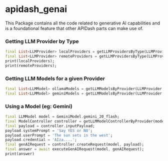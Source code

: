 # apidash_genai
This Package contains all the code related to generative AI capabilities and is a foundational feature that other APIDash parts can make use of.

### Getting LLM Provider by Type
```dart
final List<LLMProvider> localProviders = getLLMProvidersByType(LLMProviderType.local);
final List<LLMProvider> remoteProviders = getLLMProvidersByType(LLMProviderType.remote);
print(localProviders);
print(remoteProviders);
```

### Getting LLM Models for a given Provider
```dart
final List<LLMModel> ollamaModels = getLLMModelsByProvider(LLMProvider.ollama)
final List<LLMModel> geminiModels = getLLMModelsByProvider(LLMProvider.gemini)
```

### Using a Model (eg: Gemini)
```dart
final LLMModel model = GeminiModel.gemini_20_flash;
final ModelController controller = getLLMModelControllerByProvider(model.provider);
final payload = controller.inputPayload;
payload.systemPrompt = 'Say YES or NO';
payload.userPrompt = 'The sun sets in the west';
payload.credential = 'AIza....';
final genAIRequest = controller.createRequest(model, payload);
final answer = await executeGenAIRequest(model, genAIRequest);
print(answer)
```